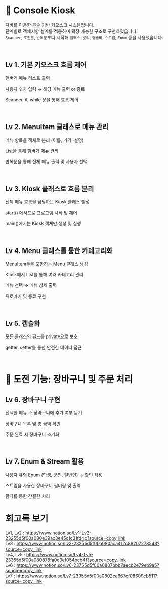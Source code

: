 # 🍔 Console Kiosk

자바를 이용한 콘솔 기반 키오스크 시스템입니다.  
단계별로 객체지향 설계를 적용하며 확장 가능한 구조로 구현하였습니다.  
`Scanner`, `조건문`, `반복문`부터 시작해 `클래스 분리`, `캡슐화`, `스트림`, `Enum` 등을 사용했습니다.


<br />

## Lv 1. 기본 키오스크 흐름 제어

햄버거 메뉴 리스트 출력

사용자 숫자 입력 → 해당 메뉴 출력 or 종료

Scanner, if, while 문을 통해 흐름 제어

<br />


## Lv 2. MenuItem 클래스로 메뉴 관리

메뉴 항목을 객체로 분리 (이름, 가격, 설명)

List<MenuItem>을 통해 햄버거 메뉴 관리

반복문을 통해 전체 메뉴 출력 및 사용자 선택

<br />


## Lv 3. Kiosk 클래스로 흐름 분리

전체 메뉴 흐름을 담당하는 Kiosk 클래스 생성

start() 메서드로 프로그램 시작 및 제어

main()에서는 Kiosk 객체만 생성 및 실행

<br />


## Lv 4. Menu 클래스를 통한 카테고리화

MenuItem들을 포함하는 Menu 클래스 생성

Kiosk에서 List를 통해 여러 카테고리 관리

메뉴 선택 → 메뉴 상세 출력

뒤로가기 및 종료 구현

<br />


## Lv 5. 캡슐화

모든 클래스의 필드를 private으로 보호

getter, setter를 통한 안전한 데이터 접근

<br />


# 🛒 도전 기능: 장바구니 및 주문 처리

## Lv 6. 장바구니 구현

선택한 메뉴 → 장바구니에 추가 여부 묻기

장바구니 목록 및 총 금액 확인

주문 완료 시 장바구니 초기화

<br />

## Lv 7. Enum & Stream 활용

사용자 유형 Enum (학생, 군인, 일반인) → 할인 적용

스트림을 사용한 장바구니 필터링 및 출력

람다를 통한 간결한 처리


# 회고록 보기
Lv1, Lv2 : https://www.notion.so/Lv1-Lv2-23255d5f00a080e39ac3e45c1c31fd4c?source=copy_link <br>
Lv3 : https://www.notion.so/Lv3-23255d5f00a080aca412c88207278543?source=copy_link <br>
Lv4, Lv5 : https://www.notion.so/Lv4-Lv5-23355d5f00a080878fa0c3ef054bcb4f?source=copy_link <br>
Lv6 : https://www.notion.so/Lv6-23755d5f00a0807bbb7aecb2e79eb9a5?source=copy_link <br>
Lv7 : https://www.notion.so/Lv7-23955d5f00a0802ca667cf08609cb511?source=copy_link
